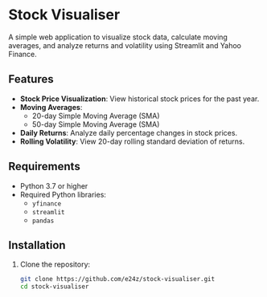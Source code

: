 # Stock Visualiser

A simple web application to visualize stock data, calculate moving averages, and analyze returns and volatility using Streamlit and Yahoo Finance.

## Features

-   **Stock Price Visualization**: View historical stock prices for the past year.
-   **Moving Averages**:
    -   20-day Simple Moving Average (SMA)
    -   50-day Simple Moving Average (SMA)
-   **Daily Returns**: Analyze daily percentage changes in stock prices.
-   **Rolling Volatility**: View 20-day rolling standard deviation of returns.

## Requirements

-   Python 3.7 or higher
-   Required Python libraries:
    -   `yfinance`
    -   `streamlit`
    -   `pandas`

## Installation

1. Clone the repository:
    ```bash
    git clone https://github.com/e24z/stock-visualiser.git
    cd stock-visualiser
    ```
